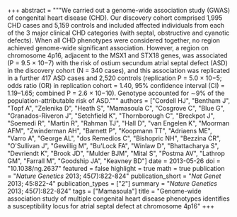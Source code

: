 +++
abstract = """We carried out a genome-wide association study (GWAS) of congenital heart disease (CHD). Our discovery cohort comprised 1,995 CHD cases and 5,159 controls and included affected individuals from each of the 3 major clinical CHD categories (with septal, obstructive and cyanotic defects). When all CHD phenotypes were considered together, no region achieved genome-wide significant association. However, a region on chromosome 4p16, adjacent to the MSX1 and STX18 genes, was associated (P = 9.5 × 10−7) with the risk of ostium secundum atrial septal defect (ASD) in the discovery cohort (N = 340 cases), and this association was replicated in a further 417 ASD cases and 2,520 controls (replication P = 5.0 × 10−5; odds ratio (OR) in replication cohort = 1.40, 95% confidence interval (CI) = 1.19–1.65; combined P = 2.6 × 10−10). Genotype accounted for ∼9% of the population-attributable risk of ASD."""
authors = ["Cordell HJ", "Bentham J", "Topf A", "Zelenika D", "Heath S", "Mamasoula C", "Cosgrove C", "Blue G", "Granados-Riveron J", "Setchfield K", "Thornborough C", "Breckpot J", "Soemedi R", "Martin R", "Rahman TJ", "Hall D", "van Engelen K", "Moorman AFM", "Zwinderman AH", "Barnett P", "Koopmann TT", "Adriaens ME", "Varro A", "George AL", "dos Remedios C", "Bishopric NH", "Bezzina CR", "O'Sullivan J", "Gewillig M", "Bu'Lock FA", "Winlaw D", "Bhattacharya S", "Devriendt K", "Brook JD", "Mulder BJM", "Mital S", "Postma AV", "Lathrop GM", "Farrall M", "Goodship JA", "Keavney BD"]
date = 2013-05-26
doi = "10.1038/ng.2637"
featured = false
highlight = true
math = true
publication = "*Nature Genetics* 2013; 45(7):822-824"
publication_short = "*Nat Genet* 2013; 45:822-4"
publication_types = ["2"]
summary = "*Nature Genetics* 2013; 45(7):822-824"
tags = ["Mamasoula"]
title = "Genome-wide association study of multiple congenital heart disease phenotypes identifies a susceptibility locus for atrial septal defect at chromosome 4p16"
+++
